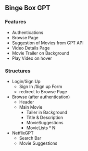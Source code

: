 ## Binge Box GPT

### Features
- Authentications
- Browse Page
- Suggestion of Movies from GPT API
- Video Details Page
- Movie Trailer on Background
- Play Video on hover



### Structures
- Login/Sign Up
    - Sign In /Sign up Form
    - redirect to Browse Page
- Browse (after authentication)
    - Header
    - Main Movie
        - Tailer in Background
        - Title & Description
        - MovieSuggestions
        - MovieLists * N
- NetflixGPT
    - Search Bar
    - Movie Suggestions



